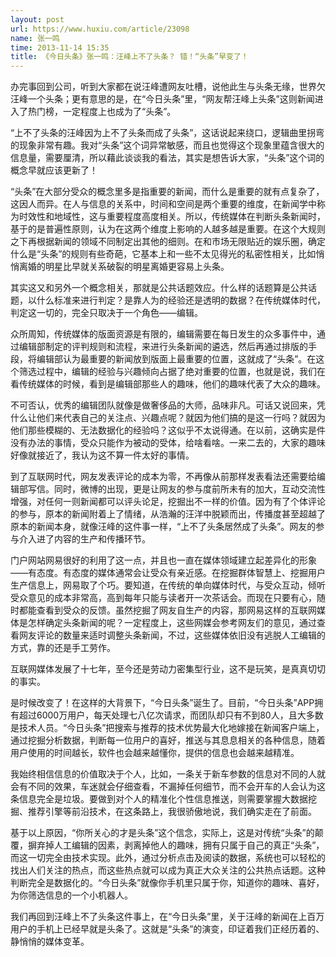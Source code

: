 ```yaml
---
layout: post
url: https://www.huxiu.com/article/23098
name: 张一鸣
time: 2013-11-14 15:35
title: 《今日头条》张一鸣：汪峰上不了头条？ 错！“头条”早变了！
---
```

办完事回到公司，听到大家都在说汪峰遭网友吐槽，说他此生与头条无缘，世界欠汪峰一个头条；更有意思的是，在“今日头条”里，“网友帮汪峰上头条”这则新闻进入了热门榜，一定程度上也成为了“头条”。

“上不了头条的汪峰因为上不了头条而成了头条”，这话说起来绕口，逻辑曲里拐弯的现象非常有趣。我对“头条”这个词异常敏感，而且也觉得这个现象里蕴含很大的信息量，需要厘清，所以藉此谈谈我的看法，其实是想告诉大家，“头条”这个词的概念早就应该更新了！

“头条”在大部分受众的概念里多是指重要的新闻，而什么是重要的就有点复杂了，这因人而异。在人与信息的关系中，时间和空间是两个重要的维度，在新闻学中称为时效性和地域性，这与重要程度高度相关。所以，传统媒体在判断头条新闻时，基于的是普遍性原则，认为在这两个维度上影响的人越多越是重要。在这个大规则之下再根据新闻的领域不同制定出其他的细则。在和市场无限贴近的娱乐圈，确定什么是“头条”的规则有些奇葩，它基本上和一些不太见得光的私密性相关，比如悄悄离婚的明星比早就关系破裂的明星离婚更容易上头条。

其实这又和另外一个概念相关，那就是公共话题效应。什么样的话题算是公共话题，以什么标准来进行判定？是靠人为的经验还是透明的数据？在传统媒体时代，判定这一切的，完全只取决于一个角色——编辑。

众所周知，传统媒体的版面资源是有限的，编辑需要在每日发生的众多事件中，通过编辑部制定的评判规则和流程，来进行头条新闻的遴选，然后再通过排版的手段，将编辑部认为最重要的新闻放到版面上最重要的位置，这就成了“头条”。在这个筛选过程中，编辑的经验与兴趣倾向占据了绝对重要的位置，也就是说，我们在看传统媒体的时候，看到是编辑部那些人的趣味，他们的趣味代表了大众的趣味。

不可否认，优秀的编辑团队就像是做奢侈品的大师，品味非凡。可话又说回来，凭什么让他们来代表自己的关注点、兴趣点呢？就因为他们搞的是这一行吗？就因为他们那些模糊的、无法数据化的经验吗？这似乎不太说得通。在以前，这确实是件没有办法的事情，受众只能作为被动的受体，给啥看啥。一来二去的，大家的趣味好像就接近了，我认为这不算一件太好的事情。

到了互联网时代，网友发表评论的成本为零，不再像从前那样发表看法还需要给编辑部写信。同时，微博的出现，更是让网友的参与度前所未有的加大，互动交流性增强，对任何一则新闻都可以评头论足，挖掘出不一样的价值。因为有了个体评论的参与，原本的新闻附着上了情绪，从浩瀚的汪洋中脱颖而出，传播度甚至超越了原本的新闻本身，就像汪峰的这件事一样，“上不了头条居然成了头条”。网友的参与介入进了内容的生产和传播环节。

门户网站网易很好的利用了这一点，并且也一直在媒体领域建立起差异化的形象——有态度。有态度的媒体通常会让受众有亲近感。在挖掘群体智慧上、挖掘用户生产信息上，网易取了个巧。要知道，在传统的单向媒体时代，与受众互动，倾听受众意见的成本非常高，高到每年只能与读者开一次茶话会。而现在只要有心，随时都能查看到受众的反馈。虽然挖掘了网友自生产的内容，那网易这样的互联网媒体是怎样确定头条新闻的呢？一定程度上，这些网媒会参考网友们的意见，通过查看网友评论的数量来适时调整头条新闻，不过，这些媒体依旧没有逃脱人工编辑的方式，靠的还是手工劳作。

互联网媒体发展了十七年，至今还是劳动力密集型行业，这不是玩笑，是真真切切的事实。

是时候改变了！在这样的大背景下，“今日头条”诞生了。目前，“今日头条”APP拥有超过6000万用户，每天处理七八亿次请求，而团队却只有不到80人，且大多数是技术人员。“今日头条”把搜索与推荐的技术优势最大化地嫁接在新闻客户端上，通过挖掘分析数据，判断每一位用户的喜好，推送与其息息相关的各种信息，随着用户使用的时间越长，软件也会越来越懂你，提供的信息也会越来越精准。

我始终相信信息的价值取决于个人，比如，一条关于新车参数的信息对不同的人就会有不同的效果，车迷就会仔细查看，不漏掉任何细节，而不会开车的人会认为这条信息完全是垃圾。要做到对个人的精准化个性信息推送，则需要掌握大数据挖掘、推荐引擎等前沿技术，在这条路上，我很骄傲地说，我们确实走在了前面。

基于以上原因，“你所关心的才是头条”这个信念，实际上，这是对传统“头条”的颠覆，摒弃掉人工编辑的因素，剥离掉他人的趣味，拥有只属于自己的真正“头条”，而这一切完全由技术实现。此外，通过分析点击及阅读的数据，系统也可以轻松的找出人们关注的热点，而这些热点就可以成为真正大众关注的公共热点话题。这种判断完全是数据化的。“今日头条”就像你手机里只属于你，知道你的趣味、喜好，为你筛选信息的一个小机器人。

我们再回到汪峰上不了头条这件事上，在“今日头条”里，关于汪峰的新闻在上百万用户的手机上已经早就是头条了。这就是“头条”的演变，印证着我们正经历着的、静悄悄的媒体变革。

